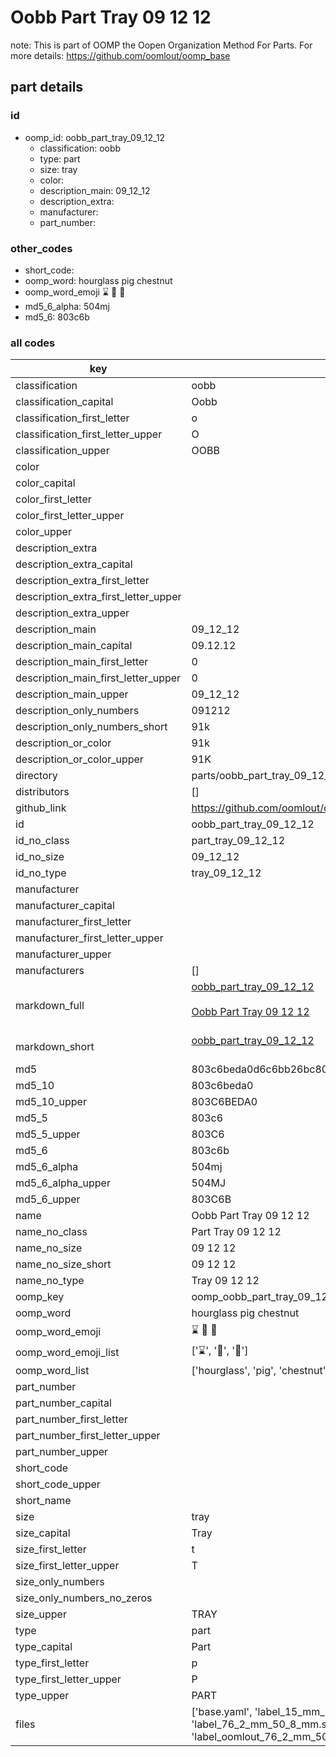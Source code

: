 # Oobb Part Tray 09 12 12  

note: This is part of OOMP the Oopen Organization Method For Parts. For more details: https://github.com/oomlout/oomp_base

##  part details





### id
* oomp_id: oobb_part_tray_09_12_12
  * classification: oobb
  * type: part
  * size: tray
  * color: 
  * description_main: 09_12_12
  * description_extra: 
  * manufacturer: 
  * part_number: 

### other_codes
* short_code: 
* oomp_word: hourglass pig chestnut
* oomp_word_emoji :hourglass: :pig: :chestnut:
* md5_6_alpha: 504mj
* md5_6: 803c6b

### all codes 
| key | value |  
| --- | --- |  
| classification | oobb |  
| classification_capital | Oobb |  
| classification_first_letter | o |  
| classification_first_letter_upper | O |  
| classification_upper | OOBB |  
| color |  |  
| color_capital |  |  
| color_first_letter |  |  
| color_first_letter_upper |  |  
| color_upper |  |  
| description_extra |  |  
| description_extra_capital |  |  
| description_extra_first_letter |  |  
| description_extra_first_letter_upper |  |  
| description_extra_upper |  |  
| description_main | 09_12_12 |  
| description_main_capital | 09.12.12 |  
| description_main_first_letter | 0 |  
| description_main_first_letter_upper | 0 |  
| description_main_upper | 09_12_12 |  
| description_only_numbers | 091212 |  
| description_only_numbers_short | 91k |  
| description_or_color | 91k |  
| description_or_color_upper | 91K |  
| directory | parts/oobb_part_tray_09_12_12 |  
| distributors | [] |  
| github_link | https://github.com/oomlout/oomlout_oomp_part_src/tree/main/parts/oobb_part_tray_09_12_12/working |  
| id | oobb_part_tray_09_12_12 |  
| id_no_class | part_tray_09_12_12 |  
| id_no_size | 09_12_12 |  
| id_no_type | tray_09_12_12 |  
| manufacturer |  |  
| manufacturer_capital |  |  
| manufacturer_first_letter |  |  
| manufacturer_first_letter_upper |  |  
| manufacturer_upper |  |  
| manufacturers | [] |  
| markdown_full | [oobb_part_tray_09_12_12](https://github.com/oomlout/oomlout_oomp_part_src/tree/main/parts/oobb_part_tray_09_12_12/working)<br>[](https://github.com/oomlout/oomlout_oomp_part_src/tree/main/parts/oobb_part_tray_09_12_12/working)<br>[Oobb Part Tray 09 12 12](https://github.com/oomlout/oomlout_oomp_part_src/tree/main/parts/oobb_part_tray_09_12_12/working)<br><br> |  
| markdown_short | [oobb_part_tray_09_12_12](https://github.com/oomlout/oomlout_oomp_part_src/tree/main/parts/oobb_part_tray_09_12_12/working)<br><br> |  
| md5 | 803c6beda0d6c6bb26bc800e1e335fe1 |  
| md5_10 | 803c6beda0 |  
| md5_10_upper | 803C6BEDA0 |  
| md5_5 | 803c6 |  
| md5_5_upper | 803C6 |  
| md5_6 | 803c6b |  
| md5_6_alpha | 504mj |  
| md5_6_alpha_upper | 504MJ |  
| md5_6_upper | 803C6B |  
| name | Oobb Part Tray 09 12 12 |  
| name_no_class | Part Tray 09 12 12 |  
| name_no_size | 09 12 12 |  
| name_no_size_short | 09 12 12 |  
| name_no_type | Tray 09 12 12 |  
| oomp_key | oomp_oobb_part_tray_09_12_12 |  
| oomp_word | hourglass pig chestnut |  
| oomp_word_emoji | :hourglass: :pig: :chestnut: |  
| oomp_word_emoji_list | [':hourglass:', ':pig:', ':chestnut:'] |  
| oomp_word_list | ['hourglass', 'pig', 'chestnut'] |  
| part_number |  |  
| part_number_capital |  |  
| part_number_first_letter |  |  
| part_number_first_letter_upper |  |  
| part_number_upper |  |  
| short_code |  |  
| short_code_upper |  |  
| short_name |  |  
| size | tray |  
| size_capital | Tray |  
| size_first_letter | t |  
| size_first_letter_upper | T |  
| size_only_numbers |  |  
| size_only_numbers_no_zeros |  |  
| size_upper | TRAY |  
| type | part |  
| type_capital | Part |  
| type_first_letter | p |  
| type_first_letter_upper | P |  
| type_upper | PART |  
| files | ['base.yaml', 'label_15_mm_30_mm.pdf', 'label_15_mm_30_mm.svg', 'label_76_2_mm_50_8_mm.pdf', 'label_76_2_mm_50_8_mm.svg', 'label_oomlout_76_2_mm_50_8_mm.pdf', 'label_oomlout_76_2_mm_50_8_mm.svg', 'readme.md', 'working.json', 'working.yaml'] |  
